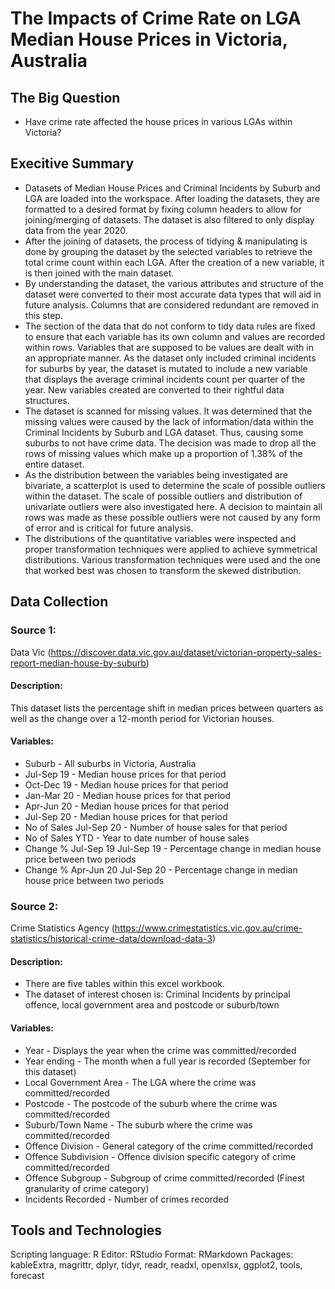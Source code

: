 # The Impacts of Crime Rate on LGA Median House Prices in Victoria, Australia

## The Big Question
- Have crime rate affected the house prices in various LGAs within Victoria?

## Execitive Summary
- Datasets of Median House Prices and Criminal Incidents by Suburb and LGA are loaded into the workspace. After loading the datasets, they are formatted to a desired format by fixing column headers to allow for joining/merging of datasets. The dataset is also filtered to only display data from the year 2020. 
- After the joining of datasets, the process of tidying & manipulating is done by grouping the dataset by the selected variables to retrieve the total crime count within each LGA. After the creation of a new variable, it is then joined with the main dataset.
- By understanding the dataset, the various attributes and structure of the dataset were converted to their most accurate data types that will aid in future analysis. Columns that are considered redundant are removed in this step.
- The section of the data that do not conform to tidy data rules are fixed to ensure that each variable has its own column and values are recorded within rows. Variables that are supposed to be values are dealt with in an appropriate manner. As the dataset only included criminal incidents for suburbs by year, the dataset is mutated to include a new variable that displays the average criminal incidents count per quarter of the year. New variables created are converted to their rightful data structures.
- The dataset is scanned for missing values. It was determined that the missing values were caused by the lack of information/data within the Criminal Incidents by Suburb and LGA dataset. Thus, causing some suburbs to not have crime data. The decision was made to drop all the rows of missing values which make up a proportion of 1.38% of the entire dataset.
- As the distribution between the variables being investigated are bivariate, a scatterplot is used to determine the scale of possible outliers within the dataset. The scale of possible outliers and distribution of univariate outliers were also investigated here. A decision to maintain all rows was made as these possible outliers were not caused by any form of error and is critical for future analysis.
- The distributions of the quantitative variables were inspected and proper transformation techniques were applied to achieve symmetrical distributions. Various transformation techniques were used and the one that worked best was chosen to transform the skewed distribution.

## Data Collection
### Source 1:
Data Vic (https://discover.data.vic.gov.au/dataset/victorian-property-sales-report-median-house-by-suburb)

#### Description:
This dataset lists the percentage shift in median prices between quarters as well as the change over a 12-month period for Victorian houses.

#### Variables:
- Suburb - All suburbs in Victoria, Australia
- Jul-Sep 19 - Median house prices for that period
- Oct-Dec 19 - Median house prices for that period
- Jan-Mar 20 - Median house prices for that period
- Apr-Jun 20 - Median house prices for that period
- Jul-Sep 20 - Median house prices for that period
- No of Sales Jul-Sep 20 - Number of house sales for that period
- No of Sales YTD - Year to date number of house sales
- Change % Jul-Sep 19 Jul-Sep 19 - Percentage change in median house price between two periods
- Change % Apr-Jun 20 Jul-Sep 20 - Percentage change in median house price between two periods


### Source 2:
Crime Statistics Agency (https://www.crimestatistics.vic.gov.au/crime-statistics/historical-crime-data/download-data-3)

#### Description:
- There are five tables within this excel workbook. 
- The dataset of interest chosen is: Criminal Incidents by principal offence, local government area and postcode or suburb/town

#### Variables:
- Year - Displays the year when the crime was committed/recorded
- Year ending - The month when a full year is recorded (September for this dataset)
- Local Government Area - The LGA where the crime was committed/recorded
- Postcode - The postcode of the suburb where the crime was committed/recorded
- Suburb/Town Name - The suburb where the crime was committed/recorded
- Offence Division - General category of the crime committed/recorded
- Offence Subdivision - Offence division specific category of crime committed/recorded
- Offence Subgroup - Subgroup of crime committed/recorded (Finest granularity of crime category)
- Incidents Recorded - Number of crimes recorded

## Tools and Technologies
Scripting language: R
Editor: RStudio
Format: RMarkdown
Packages: kableExtra, magrittr, dplyr, tidyr, readr, readxl, openxlsx, ggplot2, tools, forecast